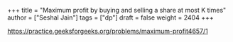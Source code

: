 +++
title = "Maximum profit by buying and selling a share at most K times"
author = ["Seshal Jain"]
tags = ["dp"]
draft = false
weight = 2404
+++

<https://practice.geeksforgeeks.org/problems/maximum-profit4657/1>
